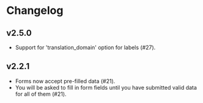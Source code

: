 # Changelog

## v2.5.0

- Support for 'translation_domain' option for labels (#27).

## v2.2.1

- Forms now accept pre-filled data (#21).
- You will be asked to fill in form fields until you have submitted valid data for all of them (#21).
